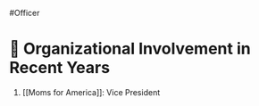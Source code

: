 #Officer 
# 💼 Organizational Involvement in Recent Years

1. [[Moms for America]]: Vice President



